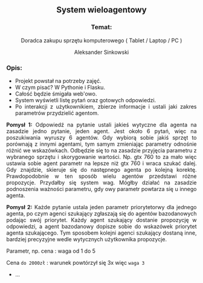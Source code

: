<div align='center'>

## System wieloagentowy

### Temat:
Doradca zakupu sprzętu komputerowego ( Tablet / Laptop / PC )

Aleksander Sinkowski
</div>
<div align="justify">

### Opis:
* Projekt powstał na potrzeby zajęć.
* W czym pisać? W Pythonie i Flasku.
* Całość będzie śmigała web'owo.
* System wyświetli listę pytań oraz gotowych odpowiedzi. 
* Po interakcji z użytkownikiem, zbierze informacje i ustali jaki zakres parametrów przydzielić agentom.

__Pomysł 1:__ Odpowiedź na pytanie ustali jakieś wytyczne dla agenta na zasadzie jedno pytanie, jeden agent. Jest około 6 pytań, więc na poszukiwania wyruszy 6 agentów. Gdy wybiorą sobie jakiś sprzęt to porównają z innymi agentami, tym samym zmieniając parametry odnośnie różnić we wskazówkach. Odbędzie się to na zasadzie przyjęcia parametru z wybranego sprzętu i skorygowanie wartości. Np. gtx 760 to za mało więc ustawia sobie agent parametr na lepsze niż gtx 760 i wraca szukać dalej. Gdy znajdzie, skieruje się do następnego agenta po kolejną korektę. Prawdopodobnie w ten sposób wielu agentów przedstawi różne propozycje. Przydałby się system wag. Mógłby działać na zasadzie podnoszenia ważności parametru, gdy owy parametr powtarza się u innego agenta.

__Pomysł 2:__ Każde pytanie ustala jeden parametr priorytetorwy dla jednego agenta, po czym agenci szukający zgłaszają się do agentów bazodanowych podając swój priorytet. Każdy agent szukający dostanie propozycję w odpowiedzi, a agent bazodanowy dopisze sobie do wskazówek priorytet agenta szukającego. Tym sposobem kolejni agenci szukający dostaną inne, bardziej precyzyjne wedle wytycznych użytkownika propozycje.

Parametr, np. cena : waga od 1 do 5

Cena `do 2000zł` : warunek powtórzył się 3x więc `waga 3`
* ...

</div>
